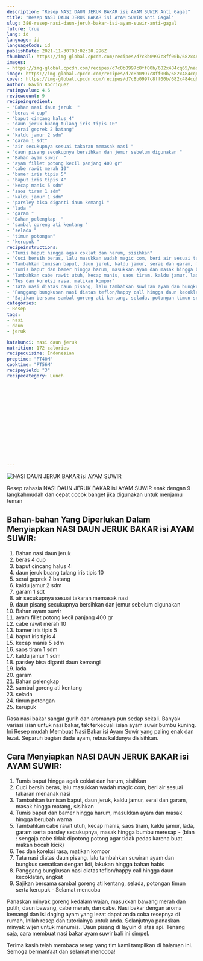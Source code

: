 ```yaml
---
description: "Resep NASI DAUN JERUK BAKAR isi AYAM SUWIR Anti Gagal"
title: "Resep NASI DAUN JERUK BAKAR isi AYAM SUWIR Anti Gagal"
slug: 386-resep-nasi-daun-jeruk-bakar-isi-ayam-suwir-anti-gagal
future: true
lang: id
language: id
languageCode: id
publishDate: 2021-11-30T08:02:20.296Z 
thumbnail: https://img-global.cpcdn.com/recipes/d7c8b0997c8ff00b/682x484cq65/nasi-daun-jeruk-bakar-isi-ayam-suwir-foto-resep-utama.png
images:
- https://img-global.cpcdn.com/recipes/d7c8b0997c8ff00b/682x484cq65/nasi-daun-jeruk-bakar-isi-ayam-suwir-foto-resep-utama.png
image: https://img-global.cpcdn.com/recipes/d7c8b0997c8ff00b/682x484cq65/nasi-daun-jeruk-bakar-isi-ayam-suwir-foto-resep-utama.png
cover: https://img-global.cpcdn.com/recipes/d7c8b0997c8ff00b/682x484cq65/nasi-daun-jeruk-bakar-isi-ayam-suwir-foto-resep-utama.png
author: Gavin Rodriquez
ratingvalue: 4.6
reviewcount: 9
recipeingredient:
- "Bahan nasi daun jeruk  "
- "beras 4 cup"
- "baput cincang halus 4"
- "daun jeruk buang tulang iris tipis 10"
- "serai geprek 2 batang"
- "kaldu jamur 2 sdm"
- "garam 1 sdt"
- "air secukupnya sesuai takaran memasak nasi "
- "daun pisang secukupnya bersihkan dan jemur sebelum digunakan "
- "Bahan ayam suwir  "
- "ayam fillet potong kecil panjang 400 gr"
- "cabe rawit merah 10"
- "bamer iris tipis 5"
- "baput iris tipis 4"
- "kecap manis 5 sdm"
- "saos tiram 1 sdm"
- "kaldu jamur 1 sdm"
- "parsley bisa diganti daun kemangi "
- "lada "
- "garam "
- "Bahan pelengkap  "
- "sambal goreng ati kentang "
- "selada "
- "timun potongan"
- "kerupuk "
recipeinstructions:
- "Tumis baput hingga agak coklat dan harum, sisihkan"
- "Cuci bersih beras, lalu masukkan wadah magic com, beri air sesuai takaran menanak nasi"
- "Tambahkan tumisan baput, daun jeruk, kaldu jamur, serai dan garam, masak hingga matang, sisihkan"
- "Tumis baput dan bamer hingga harum, masukkan ayam dan masak hingga berubah warna"
- "Tambahkan cabe rawit utuh, kecap manis, saos tiram, kaldu jamur, lada, garam serta parsley secukupnya, masak hingga bumbu meresap (bian : sengaja cabe tidak dipotong potong agar tidak pedas karena buat makan bocah kicik)"
- "Tes dan koreksi rasa, matikan kompor"
- "Tata nasi diatas daun pisang, lalu tambahkan suwiran ayam dan bungkus sematkan dengan lidi, lakukan hingga bahan habis"
- "Panggang bungkusan nasi diatas teflon/happy call hingga daun kecoklatan, angkat"
- "Sajikan bersama sambal goreng ati kentang, selada, potongan timun serta kerupuk Selamat mencoba"
categories:
- Resep
tags:
- nasi
- daun
- jeruk

katakunci: nasi daun jeruk 
nutrition: 172 calories
recipecuisine: Indonesian
preptime: "PT40M"
cooktime: "PT56M"
recipeyield: "3"
recipecategory: Lunch


     
    
    
    
    
    
    
    
    
    
    
      
    
---
```



![NASI DAUN JERUK BAKAR isi AYAM SUWIR](https://img-global.cpcdn.com/recipes/d7c8b0997c8ff00b/682x484cq65/nasi-daun-jeruk-bakar-isi-ayam-suwir-foto-resep-utama.png)

Resep rahasia NASI DAUN JERUK BAKAR isi AYAM SUWIR  enak dengan 9 langkahmudah dan cepat cocok banget jika digunakan untuk menjamu teman

<!--inarticleads1-->

## Bahan-bahan Yang Diperlukan Dalam Menyiapkan NASI DAUN JERUK BAKAR isi AYAM SUWIR:

1. Bahan nasi daun jeruk  
1. beras 4 cup
1. baput cincang halus 4
1. daun jeruk buang tulang iris tipis 10
1. serai geprek 2 batang
1. kaldu jamur 2 sdm
1. garam 1 sdt
1. air secukupnya sesuai takaran memasak nasi 
1. daun pisang secukupnya bersihkan dan jemur sebelum digunakan 
1. Bahan ayam suwir  
1. ayam fillet potong kecil panjang 400 gr
1. cabe rawit merah 10
1. bamer iris tipis 5
1. baput iris tipis 4
1. kecap manis 5 sdm
1. saos tiram 1 sdm
1. kaldu jamur 1 sdm
1. parsley bisa diganti daun kemangi 
1. lada 
1. garam 
1. Bahan pelengkap  
1. sambal goreng ati kentang 
1. selada 
1. timun potongan
1. kerupuk 

Rasa nasi bakar sangat gurih dan aromanya pun sedap sekali. Banyak variasi isian untuk nasi bakar, tak terkecuali isian ayam suwir bumbu kuning. Ini Resep mudah Membuat Nasi Bakar isi Ayam Suwir yang paling enak dan lezat. Separuh bagian dada ayam, rebus kaldunya disisihkan. 

<!--inarticleads2-->

## Cara Menyiapkan NASI DAUN JERUK BAKAR isi AYAM SUWIR:

1. Tumis baput hingga agak coklat dan harum, sisihkan
1. Cuci bersih beras, lalu masukkan wadah magic com, beri air sesuai takaran menanak nasi
1. Tambahkan tumisan baput, daun jeruk, kaldu jamur, serai dan garam, masak hingga matang, sisihkan
1. Tumis baput dan bamer hingga harum, masukkan ayam dan masak hingga berubah warna
1. Tambahkan cabe rawit utuh, kecap manis, saos tiram, kaldu jamur, lada, garam serta parsley secukupnya, masak hingga bumbu meresap - (bian : sengaja cabe tidak dipotong potong agar tidak pedas karena buat makan bocah kicik)
1. Tes dan koreksi rasa, matikan kompor
1. Tata nasi diatas daun pisang, lalu tambahkan suwiran ayam dan bungkus sematkan dengan lidi, lakukan hingga bahan habis
1. Panggang bungkusan nasi diatas teflon/happy call hingga daun kecoklatan, angkat
1. Sajikan bersama sambal goreng ati kentang, selada, potongan timun serta kerupuk - Selamat mencoba


Panaskan minyak goreng kedalam wajan, masukkan bawang merah dan putih, daun bawang, cabe merah, dan cabe. Nasi bakar dengan aroma kemangi dan isi daging ayam yang lezat dapat anda coba resepnya di rumah, Inilah resep dan tutorialnya untuk anda. Selanjutnya panaskan minyak wijen untuk menumis.. Daun pisang di layuin di atas api. Tenang saja, cara membuat nasi bakar ayam suwir bali ini simpel. 

Terima kasih telah membaca resep yang tim kami tampilkan di halaman ini. Semoga bermanfaat dan selamat mencoba!
